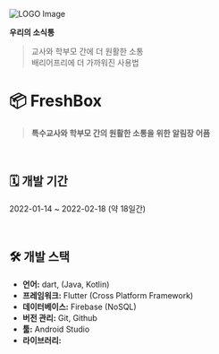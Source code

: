 ![LOGO Image](assets/logo.png)   

**우리의 소식통**
   >  교사와 학부모 간에 더 원활한 소통   
   >  배리어프리에 더 가까워진 사용법

   
# 📦 FreshBox
> **특수교사와 학부모 간의 원활한 소통을 위한 알림장 어픔**

<br />  

## 🗓️ 개발 기간 
2022-01-14 ~ 2022-02-18 (약 18일간)

<br />  

## 🛠️ 개발 스택

- **언어:** dart, (Java, Kotlin)
- **프레임워크:** Flutter (Cross Platform Framework)
- **데이터베이스:** Firebase (NoSQL)
- **버전 관리:** Git, Github
- **툴:** Android Studio
- **라이브러리:**
